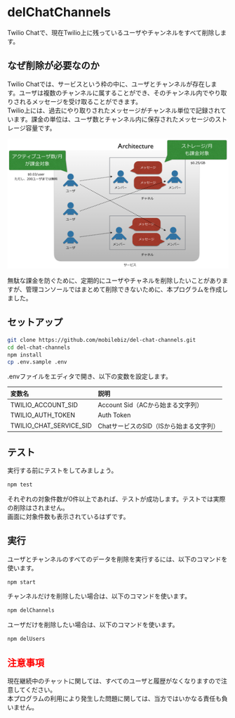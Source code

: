 # delChatChannels

Twilio Chatで、現在Twilio上に残っているユーザやチャンネルをすべて削除します。

## なぜ削除が必要なのか

Twilio Chatでは、サービスという枠の中に、ユーザとチャンネルが存在します。ユーザは複数のチャンネルに属することができ、そのチャンネル内でやり取りされるメッセージを受け取ることができます。  
Twilio上には、過去にやり取りされたメッセージがチャンネル単位で記録されています。課金の単位は、ユーザ数とチャンネル内に保存されたメッセージのストレージ容量です。  

![Twilio Chat概念図](https://raw.githubusercontent.com/mobilebiz/images/master/del-chat-channels-image-01.png "概念図")

無駄な課金を防ぐために、定期的にユーザやチャネルを削除したいことがありますが、管理コンソールではまとめて削除できないために、本プログラムを作成しました。

## セットアップ

```sh
git clone https://github.com/mobilebiz/del-chat-channels.git
cd del-chat-channels
npm install
cp .env.sample .env
```

.envファイルをエディタで開き、以下の変数を設定します。

変数名|説明
:--|:--
TWILIO_ACCOUNT_SID|Account Sid（ACから始まる文字列）
TWILIO_AUTH_TOKEN|Auth Token
TWILIO_CHAT_SERVICE_SID|ChatサービスのSID（ISから始まる文字列）

## テスト

実行する前にテストをしてみましょう。

```sh
npm test
```

それぞれの対象件数が0件以上であれば、テストが成功します。テストでは実際の削除はされません。  
画面に対象件数も表示されているはずです。

## 実行

ユーザとチャンネルのすべてのデータを削除を実行するには、以下のコマンドを使います。

```sh
npm start
```

チャンネルだけを削除したい場合は、以下のコマンドを使います。

```sh
npm delChannels
```

ユーザだけを削除したい場合は、以下のコマンドを使います。

```sh
npm delUsers
```

## <font color='red'>注意事項</font>

現在継続中のチャットに関しては、すべてのユーザと履歴がなくなりますので注意してください。  
本プログラムの利用により発生した問題に関しては、当方ではいかなる責任も負いません。